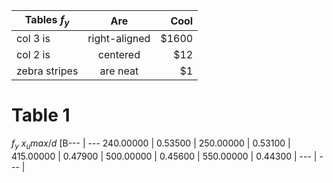 | Tables $f_y$ | Are | Cool  |
| --- |:---:| ---:|
| col 3 is | right-aligned | $1600 |
| col 2 is      | centered      |   $12 |
| zebra stripes | are neat      |    $1 |






# Table 1
   $f_y$ $x_umax/d$
[B--- | --- 
   240.00000 |    0.53500 |
   250.00000  |   0.53100 |
   415.00000   |  0.47900 |
   500.00000    | 0.45600 |
   550.00000     | 0.44300 |
--- | --- |
